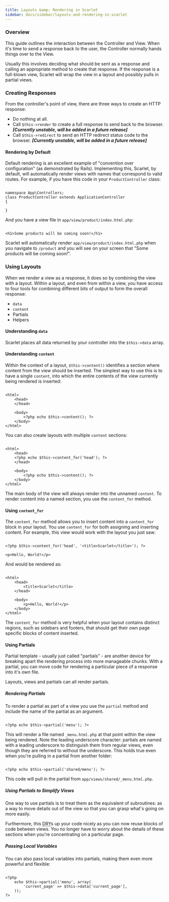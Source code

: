 ```yaml
---
title: Layouts &amp; Rendering in Scarlet
sidebar: docs/sidebar/layouts-and-rendering-in-scarlet
---
```


### Overview

This guide outlines the interaction between the Controller and View. When it's time to send a response back to the user, the Controller normally hands things over to the View.

Usually this involves deciding what should be sent as a response and calling an appropriate method to create that response. If the response is a full-blown view, Scarlet will wrap the view in a layout and possibly pulls in partial views.


### Creating Responses

From the controller's point of view, there are three ways to create an HTTP response:

* Do nothing at all.
* Call <code>$this->render</code> to create a full response to send back to the browser. ***[Currently unstable, will be added in a future release]***
* Call <code>$this->redirect</code> to send an HTTP redirect status code to the browser. ***[Currently unstable, will be added in a future release]***


#### Rendering by Default

Default rendering is an excellent example of "convention over configuration" (as demonstrated by Rails). Implementing this, Scarlet, by default, will automatically render views with names that correspond to valid routes. For example, if you have this code in your `ProductController` class:

<pre><code class="language-php">
namespace App\Controllers;
class ProductController extends ApplicationController
{
    
}
</code></pre>

And you have a view file in `app/view/product/index.html.php`:

<pre><code class="language-html">
&lt;h1&gt;Some products will be coming soon!&lt;/h1&gt;
</code></pre>

Scarlet will automatically render `app/view/product/index.html.php` when you navigate to `/product` and you will see on your screen that "Some products will be coming soon!".


### Using Layouts

When we render a view as a response, it does so by combining the view with a layout. Within a layout, and even from within a view, you have access to four tools for combining different bits of output to form the overall response:

* `data`
* `content`
* Partials
* Helpers


<h4 id="understanding-data">Understanding <code>data</code></h4>

Scarlet places all data returned by your controller into the `$this->data` array.


<h4 id="understanding-content">Understanding <code>content</code></h4>

Within the context of a layout, `$this->content()` identifies a section where content from the view should be inserted. The simplest way to use this is to have a single `content`, into which the entire contents of the view currently being rendered is inserted:

<pre><code class="language-php">
&lt;html&gt;
    &lt;head&gt;
    &lt;/head&gt;
    
    &lt;body&gt;
        &lt;?php echo $this->content(); ?&gt;
    &lt;/body&gt;
&lt;/html&gt;
</code></pre>

You can also create layouts with multiple `content` sections:

<pre><code class="language-php">
&lt;html&gt;
    &lt;head&gt;
    &lt;?php echo $this->content_for('head'); ?&gt;
    &lt;/head&gt;
    
    &lt;body&gt;
        &lt;?php echo $this->content(); ?&gt;
    &lt;/body&gt;
&lt;/html&gt;
</code></pre>

The main body of the view will always render into the unnamed `content`. To render content into a named section, you use the `content_for` method.


<h4 id="using-content_for">Using <code>content_for</code></h4>

The `content_for` method allows you to insert content into a `content_for` block in your layout. You use `content_for` for both assigning and inserting content. For example, this view would work with the layout you just saw:

<pre><code class="language-php">
&lt;?php $this->content_for('head', '&lt;title&gt;Scarlet&lt;/title&gt;'); ?&gt;

&lt;p&gt;Hello, World!&lt;/p&gt;
</code></pre>

And would be rendered as:

<pre><code class="language-php">
&lt;html&gt;
    &lt;head&gt;
        &lt;title&gt;Scarlet&lt;/title&gt;
    &lt;/head&gt;
    
    &lt;body&gt;
        &lt;p&gt;Hello, World!&lt;/p&gt;
    &lt;/body&gt;
&lt;/html&gt;
</code></pre>

The `content_for` method is very helpful when your layout contains distinct regions, such as sidebars and footers, that should get their own page specific blocks of content inserted.


#### Using Partials

Partial template - usually just called "partials" - are another device for breaking apart the rendering process into more manageable chunks. With a partial, you can move code for rendering a particular piece of a response into it's own file.

Layouts, views and partials can all render partials.


##### Rendering Partials

To render a partial as part of a view you use the `partial` method and include the name of the partial as an argument.

<pre><code class="language-php">
&lt;?php echo $this->partial('menu'); ?&gt;
</code></pre>

This will render a file named `_menu.html.php` at that point within the view being rendered.  Note the leading underscore character: partials are named with a leading underscore to distinguish them from regular views, even though they are referred to without the underscore. This holds true even when you're pulling in a partial from another folder:

<pre><code class="language-php">
&lt;?php echo $this->partial('shared/menu'); ?&gt;
</code></pre>

This code will pull in the partial from `app/views/shared/_menu.html.php`.


##### Using Partials to Simplify Views

One way to use partials is to treat them as the equivalent of subroutines: as a way to move details out of the view so that you can grasp what's going on more easily.

Furthermore, this <abbr title="Don't Repeat Yourself">DRY</abbr>s up your code nicely as you can now reuse blocks of code between views. You no longer have to worry about the details of these sections when you're concentrating on a particular page.


##### Passing Local Variables

You can also pass local variables into partials, making them even more powerful and flexible:

<pre><code class="language-php">
&lt;?php
    echo $this->partial('menu', array(
        'current_page' => $this->data['current_page'],
    ));
?&gt;
</code></pre>




